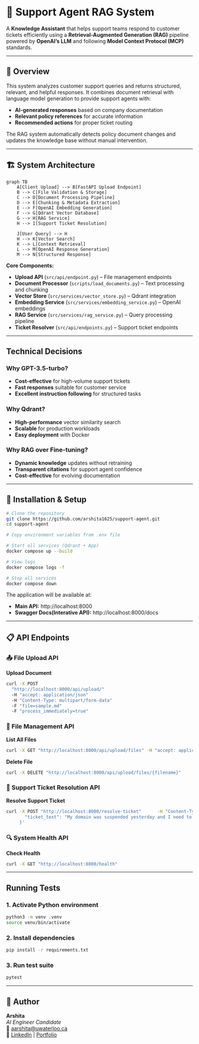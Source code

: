 # 🧠 Support Agent RAG System

A **Knowledge Assistant** that helps support teams respond to customer tickets efficiently using a **Retrieval-Augmented Generation (RAG)** pipeline powered by **OpenAI’s LLM** and following **Model Context Protocol (MCP)** standards.

---

## 🚀 Overview

This system analyzes customer support queries and returns structured, relevant, and helpful responses. It combines document retrieval with language model generation to provide support agents with:

- **AI-generated responses** based on company documentation  
- **Relevant policy references** for accurate information  
- **Recommended actions** for proper ticket routing  

The RAG system automatically detects policy document changes and updates the knowledge base without manual intervention.

---

## 🏗️ System Architecture

```mermaid
graph TB
    A[Client Upload] --> B[FastAPI Upload Endpoint]
    B --> C[File Validation & Storage]
    C --> D[Document Processing Pipeline]
    D --> E[Chunking & Metadata Extraction]
    E --> F[OpenAI Embedding Generation]
    F --> G[Qdrant Vector Database]
    G --> H[RAG Service]
    H --> I[Support Ticket Resolution]
    
    J[User Query] --> H
    H --> K[Vector Search]
    K --> L[Context Retrieval]
    L --> M[OpenAI Response Generation]
    M --> N[Structured Response]
```

**Core Components:**
- **Upload API** (`src/api/endpoint.py`) – File management endpoints  
- **Document Processor** (`scripts/load_documents.py`) – Text processing and chunking  
- **Vector Store** (`src/services/vector_store.py`) – Qdrant integration  
- **Embedding Service** (`src/services/embedding_service.py`) – OpenAI embeddings  
- **RAG Service** (`src/services/rag_service.py`) – Query processing pipeline  
- **Ticket Resolver** (`src/api/endpoints.py`) – Support ticket endpoints  

---
## Technical Decisions

### Why GPT-3.5-turbo?
- **Cost-effective** for high-volume support tickets
- **Fast responses** suitable for customer service
- **Excellent instruction following** for structured tasks

### Why Qdrant?
- **High-performance** vector similarity search
- **Scalable** for production workloads  
- **Easy deployment** with Docker

### Why RAG over Fine-tuning?
- **Dynamic knowledge** updates without retraining
- **Transparent citations** for support agent confidence
- **Cost-effective** for evolving documentation
 
---
## 🔧 Installation & Setup

```bash
# Clone the repository
git clone https://github.com/arshita1625/support-agent.git
cd support-agent

# Copy environment variables from .env file

# Start all services (Qdrant + App)
docker compose up --build

# View logs
docker compose logs -f

# Stop all services
docker compose down
```

The application will be available at:  
- **Main API:** http://localhost:8000  
- **Swagger Docs(Interative API):** http://localhost:8000/docs  

---

## 📋 API Endpoints

### 📤 File Upload API

**Upload Document**  
```bash
curl -X POST
  "http://localhost:8000/api/upload/"
  -H "accept: application/json" 
  -H "Content-Type: multipart/form-data"
  -F "file=sample.md"
  -F "process_immediately=true"
```

### 📁 File Management API

**List All Files**  
```bash
curl -X GET "http://localhost:8000/api/upload/files" -H "accept: application/json"
```

**Delete File**  
```bash
curl -X DELETE "http://localhost:8000/api/upload/files/{filename}"      -H "accept: application/json"
```

### 🎯 Support Ticket Resolution API

**Resolve Support Ticket**  
```bash
curl -X POST "http://localhost:8000/resolve-ticket"      -H "Content-Type: application/json"      -d '{
       "ticket_text": "My domain was suspended yesterday and I need to reactivate it urgently. What steps should I take?"
     }'
```

### 🔍 System Health API

**Check Health**  
```bash
curl -X GET "http://localhost:8000/health"
```

---

## Running Tests

### 1. Activate Python environment
```bash
python3 -m venv .venv
source venv/bin/activate 
```

### 2. Install dependencies
```bash
pip install -r requirements.txt
```

### 3. Run test suite
```bash
pytest
```

---

## 👤 Author

**Arshita**  
*AI Engineer Candidate*  
📧 aarshita@uwaterloo.ca  
🔗 [LinkedIn](https://www.linkedin.com/in/arshita01625/) | [Portfolio](https://portfolio-i242.onrender.com/)  
